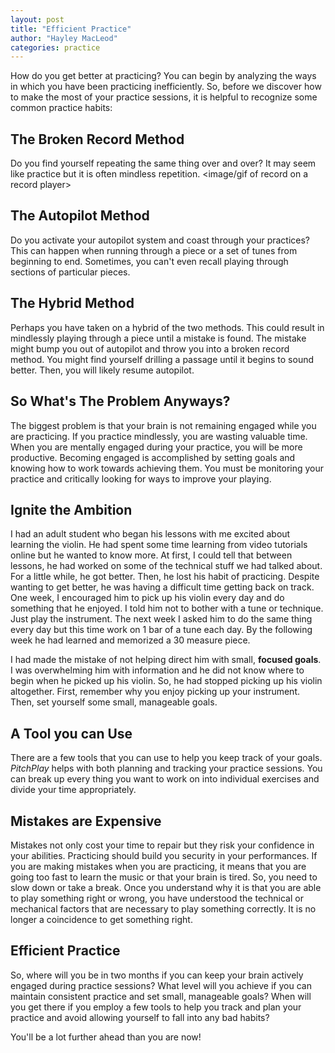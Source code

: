 ```yaml
---
layout: post
title: "Efficient Practice"
author: "Hayley MacLeod"
categories: practice
---
```


How do you get better at practicing? You can begin by analyzing the ways
in which you have been practicing inefficiently. So, before we discover how to
make the most of your practice sessions, it is helpful to recognize some common
practice habits:

## The Broken Record Method
Do you find yourself repeating the same thing over and over? It may seem like
practice but it is often mindless repetition. <image/gif of record on a record player>

## The Autopilot Method
Do you activate your autopilot system and coast through your practices? This can happen
 when running through a piece or a set of tunes from beginning to end. Sometimes,
you can't even recall playing through sections of particular pieces. <image of airplane pilot>

## The Hybrid Method
Perhaps you have taken on a hybrid of the two methods. This could result in mindlessly playing through a piece until
a mistake is found. The mistake might bump you out of autopilot and throw you into a broken
record method. You might find yourself drilling a passage until it begins to sound better. Then, you will likely resume autopilot.

## So What's The Problem Anyways?
The biggest problem is that your brain is not remaining engaged while you are
practicing. If you practice mindlessly, you are wasting valuable time.
 When you are mentally engaged during your practice, you will be more productive.
Becoming engaged is accomplished by setting goals and knowing how to work
towards achieving them. You must be monitoring your practice and critically
looking for ways to improve your playing.

## Ignite the Ambition

I had an adult student who began his lessons with me excited about learning the
violin. He had spent some time learning from video tutorials online but he wanted to know more.
At first, I could tell that between lessons, he had worked on some of the technical stuff we had talked
about. For a little while, he got better. Then, he lost his habit of
practicing. Despite wanting to get better, he was having a difficult time getting back on track.
One week, I encouraged him to pick up his violin every day and do something that he enjoyed. I told him not to bother with a tune or technique. Just play the instrument.
The next week I asked him to do the same thing every day but this time work on 1 bar of a tune each day. By the following week he had learned and memorized a 30 measure piece.

I had made the mistake of not helping direct him with small, __focused goals__. I was overwhelming him
with information and he did not know where to begin when he picked up his violin. So, he had stopped picking up his violin altogether.
First, remember why you enjoy picking up your instrument. Then, set yourself some small, manageable goals.

## A Tool you can Use

There are a few tools that you can use to help you keep track of your
goals. _PitchPlay_ helps with both planning and tracking your practice sessions. You can
break up every thing you want to work on into individual exercises and divide your time
appropriately.

## Mistakes are Expensive

Mistakes not only cost your time to repair but they risk your confidence in your abilities.
Practicing should build you security in your performances. If you are making mistakes when you are
practicing, it means
that you are going too fast to learn the music or that your brain is tired. So, you need to
slow down or take a break. Once you understand why it is that you are able to play something right or wrong, you
have understood the technical or mechanical factors that are necessary to play something
correctly. It is no longer a coincidence to get something right.

## Efficient Practice

So, where will you be in two months if you can keep your brain actively engaged during practice sessions?
What level will you achieve if you can maintain consistent practice and
set small, manageable goals? When will you get there if you employ a few tools to help you track
and plan your practice and avoid allowing yourself to fall into any bad habits?

You'll be a lot further ahead than you are now!

